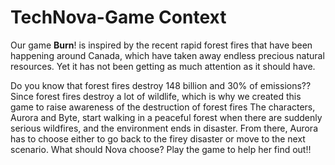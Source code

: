 # TechNova-Game Context
Our game **Burn**! is inspired by the recent rapid forest fires that have been happening around Canada, which have taken away endless precious natural resources.
Yet it has not been getting as much attention as it should have.

  Do you know that forest fires destroy 148 billion and 30% of emissions?? 
Since forest fires destroy a lot of wildlife, which is why we created this game to raise awareness of the destruction of forest fires 
The characters, Aurora and Byte, start walking in a peaceful forest when there are suddenly serious wildfires, and the environment ends in disaster. 
From there, Aurora has to choose either to go back to the firey disaster or move to the next scenario. 
What should Nova choose? Play the game to help her find out!!
